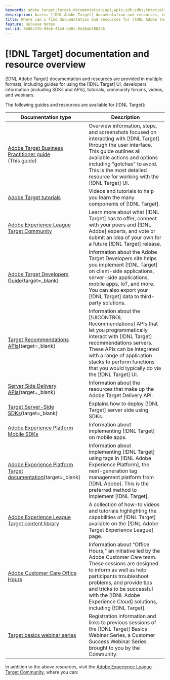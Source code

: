 ```yaml
---
keywords: adobe target;target;documentation;api;apis;sdk;sdks;tutorials;doc;documentation
description: Access [!DNL Adobe Target] documentation and recourses, including online help, tutorials, videos, and developer documentation (SDKs, APIs, and JavaScript libraries).
title: Where can I find documentation and resources for [!DNL Adobe Target]?
feature: Release Notes
exl-id: 8e06c57b-94e6-41e4-a30c-8e10ab4882b5
---
```

# [!DNL Target] documentation and resource overview

[!DNL Adobe Target] documentation and resources are provided in multiple formats, including guides for using the [!DNL Target] UI, developers information (including SDKs and APIs), tutorials, community forums, videos, and webinars.

The following guides and resources are available for [!DNL Target]:

|Documentation type|Description|
| --- | --- |
|[Adobe Target Business Practitioner guide](/help/main/target-home.md)<br>(This guide)|Overview information, steps, and screenshots focused on interacting with [!DNL Target] through the user interface. This guide outlines all available actions and options including "gotchas" to avoid. This is the most detailed resource for working with the [!DNL Target] UI.|
|[Adobe Target tutorials](https://experienceleague.adobe.com/docs/target-learn/tutorials/overview.html)|Videos and tutorials to help you learn the many components of [!DNL Target].|
|[Adobe Experience League Target Community](https://experienceleaguecommunities.adobe.com/t5/adobe-target/ct-p/adobe-target-community)|Learn more about what [!DNL Target] has to offer, connect with your peers and [!DNL Adobe] experts, and vote or submit an idea of your own for a future [!DNL Target] release.|
|[Adobe Target Developers Guide](https://experienceleague.adobe.com/docs/target-dev/developer/overview.html){target=_blank}|Information about the Adobe Target Developers site helps you implement [!DNL Target] on client-side applications, server-side applications, mobile apps, IoT, and more. You can also export your [!DNL Target] data to third-party solutions.|
|[Target Recommendations APIs](https://experienceleague.adobe.com/docs/target-dev/developer/api/recommendations-api/overview.html){target=_blank}|Information about the [!UICONTROL Recommendations] APIs that let you programmatically interact with [!DNL Target] recommendations servers. These APIs can be integrated with a range of application stacks to perform functions that you would typically do via the [!DNL Target] UI.|
|[Server Side Delivery APIs](https://experienceleague.adobe.com/docs/target-dev/developer/server-side/server-side-overview.html){target=_blank}|Information about the resources that make up the Adobe Target Delivery API.|
|[Target Server-Side SDKs](https://experienceleague.adobe.com/docs/target-dev/developer/server-side/getting-started.html){target=_blank}|Explains how to deploy [!DNL Target] server side using SDKs.|
|[Adobe Experience Platform Mobile SDKs](https://experienceleague.adobe.com/docs/mobile.html)|Information about implementing [!DNL Target] on mobile apps.|
|[Adobe Experience Platform Target documentation](https://experienceleague.adobe.com/docs/target-dev/developer/client-side/at-js-implementation/deploy-at-js/implement-target-using-adobe-launch.html){target=_blank}|Information about implementing [!DNL Target] using tags in [!DNL Adobe Experience Platform], the next-generation tag management platform from [!DNL Adobe]. This is the preferred method to implement [!DNL Target].|
|[Adobe Experience League Target content library](https://guided.adobe.com/#recommended/solutions/target)|A collection of how-to videos and tutorials highlighting the capabilities of [!DNL Target] available on the [!DNL Adobe Target Experience League] page.|
|[Adobe Customer Care Office Hours](/help/main/cmp-resources-and-contact-information.md#concept_58EA30379D3B48C4848BA2A8C464A5B7)|Information about "Office Hours," an initiative led by the Adobe Customer Care team. These sessions are designed to inform as well as help participants troubleshoot problems, and provide tips and tricks to be successful with the [!DNL Adobe Experience Cloud] solutions, including [!DNL Target].|
|[Target basics webinar series](https://landing.adobe.com/acs/2018/na/adobe-target/registration.html)|Registration information and links to previous sessions of the [!DNL Target] Basics Webinar Series, a Customer Success Webinar Series brought to you by the Community.|

In addition to the above resources, visit the [Adobe Experience League Target Community](https://experienceleaguecommunities.adobe.com/t5/adobe-target/ct-p/adobe-target-community), where you can:

